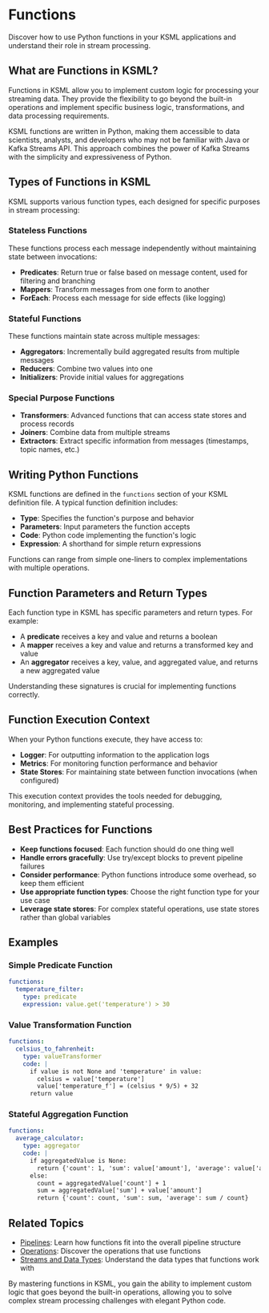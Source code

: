 # Functions

Discover how to use Python functions in your KSML applications and understand their role in stream processing.

## What are Functions in KSML?

Functions in KSML allow you to implement custom logic for processing your streaming data. They provide the flexibility to go beyond the built-in operations and implement specific business logic, transformations, and data processing requirements.

KSML functions are written in Python, making them accessible to data scientists, analysts, and developers who may not be familiar with Java or Kafka Streams API. This approach combines the power of Kafka Streams with the simplicity and expressiveness of Python.

## Types of Functions in KSML

KSML supports various function types, each designed for specific purposes in stream processing:

### Stateless Functions

These functions process each message independently without maintaining state between invocations:

- **Predicates**: Return true or false based on message content, used for filtering and branching
- **Mappers**: Transform messages from one form to another
- **ForEach**: Process each message for side effects (like logging)

### Stateful Functions

These functions maintain state across multiple messages:

- **Aggregators**: Incrementally build aggregated results from multiple messages
- **Reducers**: Combine two values into one
- **Initializers**: Provide initial values for aggregations

### Special Purpose Functions

- **Transformers**: Advanced functions that can access state stores and process records
- **Joiners**: Combine data from multiple streams
- **Extractors**: Extract specific information from messages (timestamps, topic names, etc.)

## Writing Python Functions

KSML functions are defined in the `functions` section of your KSML definition file. A typical function definition includes:

- **Type**: Specifies the function's purpose and behavior
- **Parameters**: Input parameters the function accepts
- **Code**: Python code implementing the function's logic
- **Expression**: A shorthand for simple return expressions

Functions can range from simple one-liners to complex implementations with multiple operations.

## Function Parameters and Return Types

Each function type in KSML has specific parameters and return types. For example:

- A **predicate** receives a key and value and returns a boolean
- A **mapper** receives a key and value and returns a transformed key and value
- An **aggregator** receives a key, value, and aggregated value, and returns a new aggregated value

Understanding these signatures is crucial for implementing functions correctly.

## Function Execution Context

When your Python functions execute, they have access to:

- **Logger**: For outputting information to the application logs
- **Metrics**: For monitoring function performance and behavior
- **State Stores**: For maintaining state between function invocations (when configured)

This execution context provides the tools needed for debugging, monitoring, and implementing stateful processing.

## Best Practices for Functions

- **Keep functions focused**: Each function should do one thing well
- **Handle errors gracefully**: Use try/except blocks to prevent pipeline failures
- **Consider performance**: Python functions introduce some overhead, so keep them efficient
- **Use appropriate function types**: Choose the right function type for your use case
- **Leverage state stores**: For complex stateful operations, use state stores rather than global variables

## Examples

### Simple Predicate Function

```yaml
functions:
  temperature_filter:
    type: predicate
    expression: value.get('temperature') > 30
```

### Value Transformation Function

```yaml
functions:
  celsius_to_fahrenheit:
    type: valueTransformer
    code: |
      if value is not None and 'temperature' in value:
        celsius = value['temperature']
        value['temperature_f'] = (celsius * 9/5) + 32
      return value
```

### Stateful Aggregation Function

```yaml
functions:
  average_calculator:
    type: aggregator
    code: |
      if aggregatedValue is None:
        return {'count': 1, 'sum': value['amount'], 'average': value['amount']}
      else:
        count = aggregatedValue['count'] + 1
        sum = aggregatedValue['sum'] + value['amount']
        return {'count': count, 'sum': sum, 'average': sum / count}
```

## Related Topics

- [Pipelines](pipelines.md): Learn how functions fit into the overall pipeline structure
- [Operations](operations.md): Discover the operations that use functions
- [Streams and Data Types](streams-and-data-types.md): Understand the data types that functions work with

By mastering functions in KSML, you gain the ability to implement custom logic that goes beyond the built-in operations, allowing you to solve complex stream processing challenges with elegant Python code.